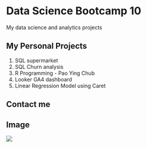 # Data Science Bootcamp 10
My data science and analytics projects

## My Personal Projects
1. SQL supermarket
2. SQL Churn analysis
3. R Programming - Pao Ying Chub
4. Looker GA4 dashboard
5. Linear Regression Model using Caret

## Contact me

## Image
![](https://thegiveawayguys.co.uk/cdn/shop/files/WhatsAppImage2024-01-26at23.05.00.jpg?v=1706312523)
